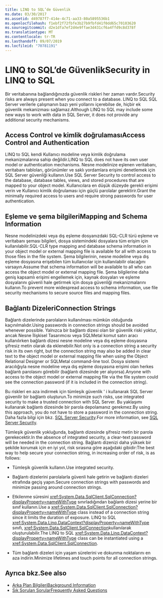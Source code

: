 ```yaml
---
title: LINQ to SQL’de Güvenlik
ms.date: 03/30/2017
ms.assetid: d49787f7-414e-4c71-aa33-80a5895536b1
ms.openlocfilehash: f1ebf2f72fbfe3b27b9fbfd41f0dd65c70103620
ms.sourcegitcommit: d2e1dfa7ef2d4e9ffae3d431cf6a4ffd9c8d378f
ms.translationtype: MT
ms.contentlocale: tr-TR
ms.lasthandoff: 09/07/2019
ms.locfileid: "70781191"
---
```

# <a name="security-in-linq-to-sql"></a><span data-ttu-id="55efb-102">LINQ to SQL’de Güvenlik</span><span class="sxs-lookup"><span data-stu-id="55efb-102">Security in LINQ to SQL</span></span>
<span data-ttu-id="55efb-103">Bir veritabanına bağlandığınızda güvenlik riskleri her zaman vardır.</span><span class="sxs-lookup"><span data-stu-id="55efb-103">Security risks are always present when you connect to a database.</span></span> <span data-ttu-id="55efb-104">LINQ to SQL SQL Server verilerle çalışmanın bazı yeni yollarını içerebilse de, hiçbir ek güvenlik mekanizması sağlamaz.</span><span class="sxs-lookup"><span data-stu-id="55efb-104">Although LINQ to SQL may include some new ways to work with data in SQL Server, it does not provide any additional security mechanisms.</span></span>  
  
## <a name="access-control-and-authentication"></a><span data-ttu-id="55efb-105">Access Control ve kimlik doğrulaması</span><span class="sxs-lookup"><span data-stu-id="55efb-105">Access Control and Authentication</span></span>  
 <span data-ttu-id="55efb-106">LINQ to SQL kendi Kullanıcı modeline veya kimlik doğrulama mekanizmalarına sahip değildir.</span><span class="sxs-lookup"><span data-stu-id="55efb-106">LINQ to SQL does not have its own user model or authentication mechanisms.</span></span> <span data-ttu-id="55efb-107">Nesne modelinize eşlenen veritabanı, veritabanı tabloları, görünümler ve saklı yordamlara erişimi denetlemek için SQL Server güvenliği kullanın.</span><span class="sxs-lookup"><span data-stu-id="55efb-107">Use SQL Server Security to control access to the database, database tables, views, and stored procedures that are mapped to your object model.</span></span> <span data-ttu-id="55efb-108">Kullanıcılara en düşük düzeyde gerekli erişimi verin ve Kullanıcı kimlik doğrulaması için güçlü parolalar gerektirir.</span><span class="sxs-lookup"><span data-stu-id="55efb-108">Grant the minimally required access to users and require strong passwords for user authentication.</span></span>  
  
## <a name="mapping-and-schema-information"></a><span data-ttu-id="55efb-109">Eşleme ve şema bilgileri</span><span class="sxs-lookup"><span data-stu-id="55efb-109">Mapping and Schema Information</span></span>  
 <span data-ttu-id="55efb-110">Nesne modelinizdeki veya dış eşleme dosyanızdaki SQL-CLR türü eşleme ve veritabanı şeması bilgileri, dosya sistemindeki dosyalara tüm erişim için kullanılabilir.</span><span class="sxs-lookup"><span data-stu-id="55efb-110">SQL-CLR type mapping and database schema information in your object model or external mapping file is available for all with access to those files in the file system.</span></span> <span data-ttu-id="55efb-111">Şema bilgilerinin, nesne modeline veya dış eşleme dosyasına erişebilen tüm kullanıcılar için kullanılabilir olacağını varsayın.</span><span class="sxs-lookup"><span data-stu-id="55efb-111">Assume that schema information will be available to all who can access the object model or external mapping file.</span></span> <span data-ttu-id="55efb-112">Şema bilgilerine daha geniş kapsamlı erişimi engellemek için, kaynak dosyaları ve eşleme dosyalarını güvenli hale getirmek için dosya güvenliği mekanizmalarını kullanın.</span><span class="sxs-lookup"><span data-stu-id="55efb-112">To prevent more widespread access to schema information, use file security mechanisms to secure source files and mapping files.</span></span>  
  
## <a name="connection-strings"></a><span data-ttu-id="55efb-113">Bağlantı Dizeleri</span><span class="sxs-lookup"><span data-stu-id="55efb-113">Connection Strings</span></span>  
 <span data-ttu-id="55efb-114">Bağlantı dizelerinde parolaların kullanılması mümkün olduğunda kaçınılmalıdır.</span><span class="sxs-lookup"><span data-stu-id="55efb-114">Using passwords in connection strings should be avoided whenever possible.</span></span> <span data-ttu-id="55efb-115">Yalnızca bir bağlantı dizesi olan bir güvenlik riski yoktur, ancak Nesne İlişkisel Tasarımcısı veya SQLMetal komut satırı aracı kullanılırken bağlantı dizesi nesne modeline veya dış eşleme dosyasına şifresiz metin olarak da eklenebilir.</span><span class="sxs-lookup"><span data-stu-id="55efb-115">Not only is a connection string a security risk in its own right, but the connection string may also be added in clear text to the object model or external mapping file when using the Object Relational Designer or SQLMetal command-line tool.</span></span> <span data-ttu-id="55efb-116">Dosya sistemi aracılığıyla nesne modeline veya dış eşleme dosyasına erişimi olan herkes bağlantı parolasını görebilir (bağlantı dizesinde yer alıyorsa).</span><span class="sxs-lookup"><span data-stu-id="55efb-116">Anyone with access to the object model or external mapping file via the file system could see the connection password (if it is included in the connection string).</span></span>  
  
 <span data-ttu-id="55efb-117">Bu riskleri en aza indirmek için tümleşik güvenlik ' i kullanarak SQL Server güvenilir bir bağlantı oluşturun.</span><span class="sxs-lookup"><span data-stu-id="55efb-117">To minimize such risks, use integrated security to make a trusted connection with SQL Server.</span></span> <span data-ttu-id="55efb-118">Bu yaklaşımı kullanarak bağlantı dizesinde bir parola depolamanız gerekmez.</span><span class="sxs-lookup"><span data-stu-id="55efb-118">By using this approach, you do not have to store a password in the connection string.</span></span> <span data-ttu-id="55efb-119">Daha fazla bilgi için bkz. [SQL Server Security](../sql-server-security.md).</span><span class="sxs-lookup"><span data-stu-id="55efb-119">For more information, see [SQL Server Security](../sql-server-security.md).</span></span>  
  
 <span data-ttu-id="55efb-120">Tümleşik güvenlik yokluğunda, bağlantı dizesinde şifresiz metin bir parola gerekecektir.</span><span class="sxs-lookup"><span data-stu-id="55efb-120">In the absence of integrated security, a clear-text password will be needed in the connection string.</span></span> <span data-ttu-id="55efb-121">Bağlantı dizenizi daha yüksek bir şekilde korumak için en iyi yol, risk sırasına göre aşağıdaki gibidir:</span><span class="sxs-lookup"><span data-stu-id="55efb-121">The best way to help secure your connection string, in increasing order of risk, is as follows:</span></span>  
  
- <span data-ttu-id="55efb-122">Tümleşik güvenlik kullanın.</span><span class="sxs-lookup"><span data-stu-id="55efb-122">Use integrated security.</span></span>  
  
- <span data-ttu-id="55efb-123">Bağlantı dizelerini parolalarla güvenli hale getirin ve bağlantı dizeleri etrafında geçiş yapın.</span><span class="sxs-lookup"><span data-stu-id="55efb-123">Secure connection strings with passwords and minimize passing around connection strings.</span></span>  
  
- <span data-ttu-id="55efb-124">Etkilenme süresini <xref:System.Data.SqlClient.SqlConnection?displayProperty=nameWithType> sınırladığından bağlantı dizesi yerine bir sınıf kullanın.</span><span class="sxs-lookup"><span data-stu-id="55efb-124">Use a <xref:System.Data.SqlClient.SqlConnection?displayProperty=nameWithType> class instead of a connection string since it limits the duration of exposure.</span></span> <span data-ttu-id="55efb-125">LINQ to SQL <xref:System.Data.Linq.DataContext?displayProperty=nameWithType> sınıfı, <xref:System.Data.SqlClient.SqlConnection>kullanılarak oluşturulabilir.</span><span class="sxs-lookup"><span data-stu-id="55efb-125">The LINQ to SQL <xref:System.Data.Linq.DataContext?displayProperty=nameWithType> class can be instantiated using a <xref:System.Data.SqlClient.SqlConnection>.</span></span>  
  
- <span data-ttu-id="55efb-126">Tüm bağlantı dizeleri için yaşam sürelerini ve dokunma noktalarını en aza indirin.</span><span class="sxs-lookup"><span data-stu-id="55efb-126">Minimize lifetimes and touch points for all connection strings.</span></span>  
  
## <a name="see-also"></a><span data-ttu-id="55efb-127">Ayrıca bkz.</span><span class="sxs-lookup"><span data-stu-id="55efb-127">See also</span></span>

- [<span data-ttu-id="55efb-128">Arka Plan Bilgileri</span><span class="sxs-lookup"><span data-stu-id="55efb-128">Background Information</span></span>](background-information.md)
- [<span data-ttu-id="55efb-129">Sık Sorulan Sorular</span><span class="sxs-lookup"><span data-stu-id="55efb-129">Frequently Asked Questions</span></span>](frequently-asked-questions.md)
